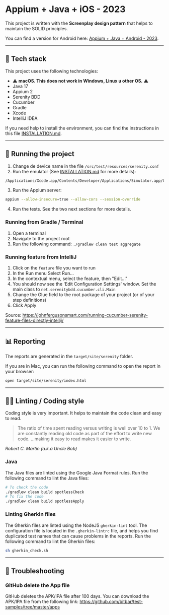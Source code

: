 # Appium + Java + iOS - 2023

This project is written with the **Screenplay design pattern** that helps to
maintain the SOLID principles.

You can find a version for Android
here: [Appium + Java + Android - 2023](https://github.com/AlexAndradeNet/appiumjavaandroid).

---

## 🔧 Tech stack

This project uses the following technologies:

* ⚠️ **macOS. This does not work in Windows, Linux u other OS.** ⚠️
* Java 17
* Appium 2
* Serenity BDD
* Cucumber
* Gradle
* Xcode
* IntelliJ IDEA

If you need help to install the environment, you can find the instructions in
this file [INSTALLATION.md](INSTALLATION.md).

---

## 🚀 Running the project

1. Change de device name in the file `/src/test/resources/serenity.conf`
2. Run the emulator (See [INSTALLATION.md](INSTALLATION.md) for more details):

```bash
/Applications/Xcode.app/Contents/Developer/Applications/Simulator.app/Contents/MacOS/Simulator -CurrentDeviceUDID 447FDF42-DA89-4CF2-88F0-6F7A94402171
```

3. Run the Appium server:

```bash
appium --allow-insecure=true --allow-cors --session-override
```

4. Run the tests. See the two next sections for more details.

### Running from Gradle / Terminal

1. Open a terminal
2. Navigate to the project root
3. Run the following command: `./gradlew clean test aggregate`

### Running feature from IntelliJ

1. Click on the `feature` file you want to run
2. In the Run menu Select Run...
3. In the contextual menu, select the feature, then "Edit..."
4. You should now see the 'Edit Configuration Settings' window. Set the main
   class to `net.serenitybdd.cucumber.cli.Main`
5. Change the Glue field to the root package of your project (or of your step
   definitions)
6. Click Apply

Source: https://johnfergusonsmart.com/running-cucumber-serenity-feature-files-directly-intellij/

---

## 📊 Reporting

The reports are generated in the `target/site/serenity` folder.

If you are in Mac, you can run the following command to open the report in your
browser:

```bash
open target/site/serenity/index.html
```

---

## 💅🏽 Linting / Coding style

Coding style is very important. It helps to maintain the code clean and easy to
read.

> The ratio of time spent reading versus writing is well over 10 to 1. We are
> constantly reading old code as part of the effort to write new code. …making
> it
> easy to read makes it easier to write.

_Robert C. Martin (a.k.a Uncle Bob)_

### Java

The Java files are linted using the Google Java Format rules.
Run the following command to lint the Java files:

```bash
# To check the code
./gradlew clean build spotlessCheck
# To fix the code
./gradlew clean build spotlessApply
```

### Linting Gherkin files

The Gherkin files are linted using the NodeJS `gherkin-lint` tool. The
configuration
file is located in the `.gherkin-lintrc` file, and helps you find duplicated
test names that can cause problems in the reports.
Run the following command to lint the Gherkin files:

```bash
sh gherkin_check.sh
```

---

## 🐞 Troubleshooting

### GitHub delete the App file

GitHub deletes the APK/IPA file after 100 days. You can download the APK/IPA
file from the following
link: https://github.com/bitbar/test-samples/tree/master/apps
